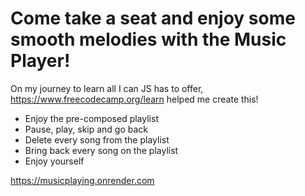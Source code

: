 # Come take a seat and enjoy some smooth melodies with the Music Player!

On my journey to learn all I can JS has to offer, https://www.freecodecamp.org/learn helped me create this!

* Enjoy the pre-composed playlist
* Pause, play, skip and go back
* Delete every song from the playlist
* Bring back every song on the playlist
* Enjoy yourself

https://musicplaying.onrender.com
